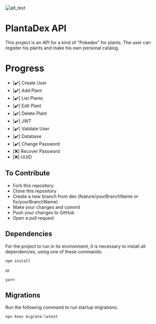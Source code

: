 ![alt_text](https://res.cloudinary.com/dkafjz7rw/image/upload/v1589768224/LogoPlanta-03_1_mtssou.png)
# PlantaDex API 

This project is an API for a kind of "Pokedex" for plants. The user can register his plants and make his own personal catalog.

# Progress

- [:heavy_check_mark:] Create User
- [:heavy_check_mark:] Add Plant
- [:heavy_check_mark:] List Plants
- [:heavy_check_mark:] Edit Plant
- [:heavy_check_mark:] Delete Plant
- [:heavy_check_mark:] JWT
- [:heavy_check_mark:] Validate User
- [:heavy_check_mark:] Database
- [:heavy_check_mark:] Change Password
- [:x:] Recover Password
- [:x:] UUID

## To Contribute
* Fork this repository
* Clone this repository
* Create a new branch from dev (feature/yourBranchName or fix/yourBranchName)
* Make your changes and commit
* Push your changes to GitHub
* Open a pull request

## Dependencies
For the project to run in its environment, it is necessary to install all dependencies, using one of these commands:
~~~
npm install
~~~
or
~~~
yarn
~~~

## Migrations
Run the following command to run startup migrations:
~~~
npx knex migrate:latest
~~~
